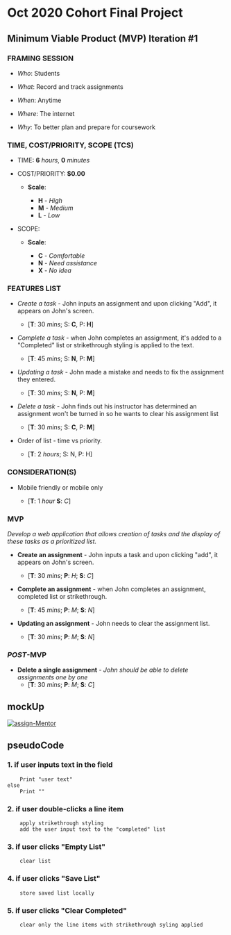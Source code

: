 # Oct 2020 Cohort Final Project

## **Minimum Viable Product (MVP) Iteration #1**

### **FRAMING SESSION**

- *Who*: Students

- *What*: Record and track assignments

- *When*: Anytime

- *Where*: The internet

- *Why*: To better plan and prepare for coursework

### **TIME, COST/PRIORITY, SCOPE (TCS)**

- TIME: **6** *hours*, **0** *minutes*

- COST/PRIORITY: **$0.00**

  - **Scale**:

    - **H** - *High*
    - **M** - *Medium*
    - **L** - *Low*

- SCOPE:

  - **Scale**:

    - **C** - *Comfortable*
    - **N** - *Need assistance*
    - **X** - *No idea*

### **FEATURES LIST**

- *Create a task* - John inputs an assignment and upon clicking "Add", it appears on John's screen.

  - [**T**: 30 *mins*; S: **C**, P: **H**]

- *Complete a task* - when John completes an assignment, it's added to a "Completed" list or strikethrough styling is applied to the text.

  - [**T**: 45 *mins*; S: **N**, P: **M**]

- *Updating a task* - John made a mistake and needs to fix the assignment they entered.

  - [**T**: 30 *mins*; S: **N**, P: **M**]

- *Delete a task* - John finds out his instructor has determined an assignment won't be turned in so he wants to clear his assignment list
  - [**T**: 30 *mins*; S: **C**, P: **M**]

- Order of list - time vs priority.

  - [**T**: 2 *hours*; S: N, P: H]

### **CONSIDERATION(S)**

- Mobile friendly or mobile only

  - [**T**: 1 *hour* **S**: *C*]

### **MVP**

*Develop a web application that allows creation of tasks and the display of these tasks as a prioritized list.*

- **Create an assignment** - John inputs a task and upon clicking "add", it appears on John's screen.

  - [**T**: 30 *mins*; **P**: *H*; **S**: *C*]

- **Complete an assignment** - when John completes an assignment, completed list or strikethrough.

  - [**T**: 45 *mins*; **P**: *M*; **S**: *N*]

- **Updating an assignment** - John needs to clear the assignment list.

  - [**T**: 30 *mins*; **P**: *M*; **S**: *N*]

### ***POST***-**MVP**

- **Delete a single assignment** - *John should be able to delete assignments one by one*
  - [**T**: 30 *mins*; **P**: *M*; **S**: *C*]

## mockUp

<a href="https://ibb.co/FXmtShq"><img src="https://i.ibb.co/pQbpt1r/assign-Mentor.jpg" alt="assign-Mentor" border="0"></a>

## **pseudoCode**

### **1. if user inputs text in the field**

        Print "user text"
    else
        Print ""

### **2. if user double-clicks a line item**

        apply strikethrough styling
        add the user input text to the "completed" list

### **3. if user clicks "Empty List"**

        clear list

### **4. if user clicks "Save List"**

        store saved list locally

### **5. if user clicks "Clear Completed"**

        clear only the line items with strikethrough syling applied
